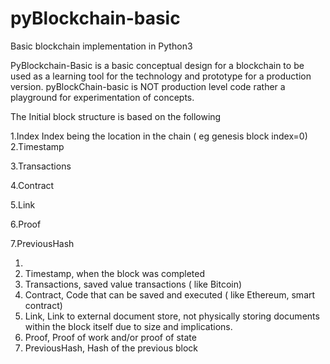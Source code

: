 # pyBlockchain-basic
Basic blockchain implementation in Python3

PyBlockchain-Basic is a basic conceptual design for a blockchain to be used as a learning tool for the
technology and prototype for a production version. pyBlockChain-basic is NOT production level code rather a
playground for experimentation of concepts.

The Initial block structure is based on the following

1.Index
    Index being the location in the chain ( eg genesis block index=0)
2.Timestamp

3.Transactions

4.Contract

5.Link

6.Proof

7.PreviousHash



1.
2. Timestamp, when the block was completed
3. Transactions, saved value transactions ( like Bitcoin)
4. Contract, Code that can be saved and executed ( like Ethereum, smart contract)
5. Link, Link to external document store, not physically storing documents within the block itself due to
   size and implications.
6. Proof, Proof of work  and/or proof of state
7. PreviousHash, Hash of the previous block